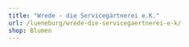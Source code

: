 ```yaml
---
title: "Wrede - die Servicegärtnerei e.K."
url: /lueneburg/wrede-die-servicegaertnerei-e-k/
shop: Blumen
---
```

